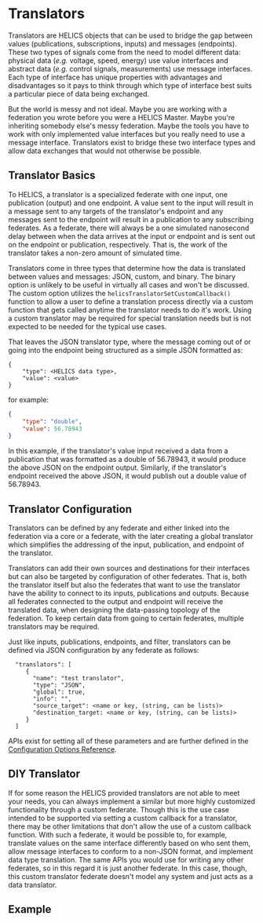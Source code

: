 # Translators

Translators are HELICS objects that can be used to bridge the gap between values (publications, subscriptions, inputs) and messages (endpoints). These two types of signals come from the need to model different data: physical data (_e.g._ voltage, speed, energy) use value interfaces and abstract data (_e.g._ control signals, measurements) use message interfaces. Each type of interface has unique properties with advantages and disadvantages so it pays to think through which type of interface best suits a particular piece of data being exchanged.

But the world is messy and not ideal. Maybe you are working with a federation you wrote before you were a HELICS Master. Maybe you're inheriting somebody else's messy federation. Maybe the tools you have to work with only implemented value interfaces but you really need to use a message interface. Translators exist to bridge these two interface types and allow data exchanges that would not otherwise be possible.

## Translator Basics

To HELICS, a translator is a specialized federate with one input, one publication (output) and one endpoint. A value sent to the input will result in a message sent to any targets of the translator's endpoint and any messages sent to the endpoint will result in a publication to any subscribing federates. As a federate, there will always be a one simulated nanosecond delay between when the data arrives at the input or endpoint and is sent out on the endpoint or publication, respectively. That is, the work of the translator takes a non-zero amount of simulated time.

Translators come in three types that determine how the data is translated between values and messages: JSON, custom, and binary. The binary option is unlikely to be useful in virtually all cases and won't be discussed. The custom option utilizes the `helicsTranslatorSetCustomCallback()` function to allow a user to define a translation process directly via a custom function that gets called anytime the translator needs to do it's work. Using a custom translator may be required for special translation needs but is not expected to be needed for the typical use cases.

That leaves the JSON translator type, where the message coming out of or going into the endpoint being structured as a simple JSON formatted as:

```text
{
    "type": <HELICS data type>,
    "value": <value>
}
```

for example:

```json
{
    "type": "double",
    "value": 56.78943
}
```

In this example, if the translator's value input received a data from a publication that was formatted as a double of 56.78943, it would produce the above JSON on the endpoint output. Similarly, if the translator's endpoint received the above JSON, it would publish out a double value of 56.78943.

## Translator Configuration

Translators can be defined by any federate and either linked into the federation via a core or a federate, with the later creating a global translator which simplifies the addressing of the input, publication, and endpoint of the translator.

Translators can add their own sources and destinations for their interfaces but can also be targeted by configuration of other federates. That is, both the translator itself but also the federates that want to use the translator have the ability to connect to its inputs, publications and outputs. Because all federates connected to the output and endpoint will receive the translated data, when designing the data-passing topology of the federation. To keep certain data from going to certain federates, multiple translators may be required.

Just like inputs, publications, endpoints, and filter, translators can be defined via JSON configuration by any federate as follows:

```text
  "translators": [
     {
       "name": "test translator",
       "type": "JSON",
       "global": true,
       "info": "",
       "source_target": <name or key, (string, can be lists)>
       "destination_target: <name or key, (string, can be lists)>
     }
  ]
```

APIs exist for setting all of these parameters and are further defined in the [Configuration Options Reference](../../references/configuration_options_reference).

## DIY Translator

If for some reason the HELICS provided translators are not able to meet your needs, you can always implement a similar but more highly customized functionality through a custom federate. Though this is the use case intended to be supported via setting a custom callback for a translator, there may be other limitations that don't allow the use of a custom callback function. With such a federate, it would be possible to, for example, translate values on the same interface differently based on who sent them, allow message interfaces to conform to a non-JSON format, and implement data type translation. The same APIs you would use for writing any other federates, so in this regard it is just another federate. In this case, though, this custom translator federate doesn't model any system and just acts as a data translator.

## Example
